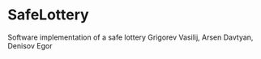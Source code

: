 # SafeLottery
Software implementation of a safe lottery
Grigorev Vasilij, Arsen Davtyan, Denisov Egor
